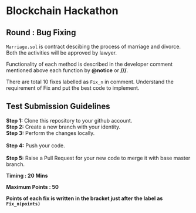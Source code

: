 # Blockchain Hackathon
## Round : Bug Fixing
`Marriage.sol` is contract descibing the process of marriage and divorce. Both the activities will be approved by lawyer.   

Functionality of each method is described in the developer comment mentioned above each function by __@notice__ or __///__.

There are total 10 fixes labelled as `Fix_n` in comment. Understand the requirement of Fix and put the best code to implement.

## Test Submission Guidelines

**Step 1:** Clone this repository to your github account.<br/>
**Step 2:** Create a new branch with your identity.<br/>
**Step 3:** Perform the changes locally.<br/>   
**Step 4:** Push your code.<br/>   
**Step 5:** Raise a Pull Request for your new code to merge it with base master branch.<br/>    


**Timing :  20 Mins**

**Maximum Points : 50**

**Points of each fix is written in the bracket just after the label as `Fix_n(points)`**


